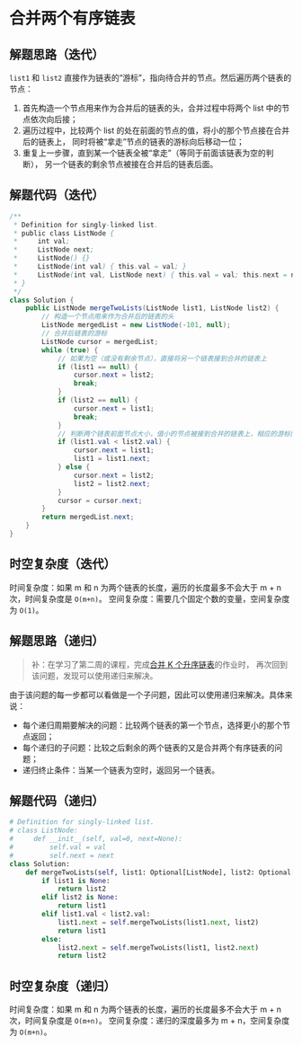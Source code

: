 # 合并两个有序链表

## 解题思路（迭代）

`list1` 和 `list2` 直接作为链表的“游标”，指向待合并的节点。然后遍历两个链表的节点：

1. 首先构造一个节点用来作为合并后的链表的头，合并过程中将两个 list 中的节点依次向后接；
1. 遍历过程中，比较两个 list 的处在前面的节点的值，将小的那个节点接在合并后的链表上，
   同时将被“拿走”节点的链表的游标向后移动一位；
1. 重复上一步骤，直到某一个链表全被“拿走”（等同于前面该链表为空的判断），
   另一个链表的剩余节点被接在合并后的链表后面。

## 解题代码（迭代）

```java
/**
 * Definition for singly-linked list.
 * public class ListNode {
 *     int val;
 *     ListNode next;
 *     ListNode() {}
 *     ListNode(int val) { this.val = val; }
 *     ListNode(int val, ListNode next) { this.val = val; this.next = next; }
 * }
 */
class Solution {
    public ListNode mergeTwoLists(ListNode list1, ListNode list2) {
        // 构造一个节点用来作为合并后的链表的头
        ListNode mergedList = new ListNode(-101, null);
        // 合并后链表的游标
        ListNode cursor = mergedList;
        while (true) {
            // 如果为空（或没有剩余节点），直接将另一个链表接到合并的链表上
            if (list1 == null) {
                cursor.next = list2;
                break;
            } 
            if (list2 == null) {
                cursor.next = list1;
                break;
            }
            // 判断两个链表前面节点大小，值小的节点被接到合并的链表上，相应的游标向后移动一个节点
            if (list1.val < list2.val) {
                cursor.next = list1;
                list1 = list1.next;
            } else {
                cursor.next = list2;
                list2 = list2.next;
            }
            cursor = cursor.next;
        }
        return mergedList.next;
    }
}
```

## 时空复杂度（迭代）

时间复杂度：如果 m 和 n 为两个链表的长度，遍历的长度最多不会大于 m + n 次，时间复杂度是 `O(m+n)`。
空间复杂度：需要几个固定个数的变量，空间复杂度为 `O(1)`。

## 解题思路（递归）

> 补：在学习了第二周的课程，完成[合并 K 个升序链表](./week02/merge-k-sorted-lists.md)的作业时，
再次回到该问题，发现可以使用递归来解决。

由于该问题的每一步都可以看做是一个子问题，因此可以使用递归来解决。具体来说：

- 每个递归周期要解决的问题：比较两个链表的第一个节点，选择更小的那个节点返回；
- 每个递归的子问题：比较之后剩余的两个链表的又是合并两个有序链表的问题；
- 递归终止条件：当某一个链表为空时，返回另一个链表。

## 解题代码（递归）

```python
# Definition for singly-linked list.
# class ListNode:
#     def __init__(self, val=0, next=None):
#         self.val = val
#         self.next = next
class Solution:
    def mergeTwoLists(self, list1: Optional[ListNode], list2: Optional[ListNode]) -> Optional[ListNode]:
        if list1 is None:
            return list2
        elif list2 is None:
            return list1
        elif list1.val < list2.val:
            list1.next = self.mergeTwoLists(list1.next, list2)
            return list1
        else:
            list2.next = self.mergeTwoLists(list1, list2.next)
            return list2
```

## 时空复杂度（递归）

时间复杂度：如果 m 和 n 为两个链表的长度，遍历的长度最多不会大于 m + n 次，时间复杂度是 `O(m+n)`。
空间复杂度：递归的深度最多为 m + n，空间复杂度为 `O(m+n)`。

